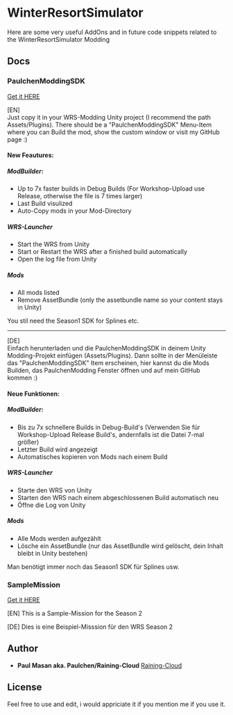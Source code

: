 # WinterResortSimulator

Here are some very useful AddOns and in future code snippets related to the WinterResortSimulator Modding
## Docs
### PaulchenModdingSDK
[Get it HERE](../main/Unity/PaulchenModdingSDK.dll)

[EN]  
Just copy it in your WRS-Modding Unity project (I recommend the path Assets/Plugins).
There should be a "PaulchenModdingSDK" Menu-Item where you can Build the mod, show the custom window
or visit my GitHub page :)

#### New Feautures:
##### ModBuilder:
 - Up to 7x faster builds in Debug Builds (For Workshop-Upload use Release, otherwise the file is 7 times larger)
 - Last Build visulized
 - Auto-Copy mods in your Mod-Directory

##### WRS-Launcher
 - Start the WRS from Unity
 - Start or Restart the WRS after a finished build automatically
 - Open the log file from Unity

##### Mods
 - All mods listed
 - Remove AssetBundle (only the assetbundle name so your content stays in Unity)

You stil need the Season1 SDK for Splines etc.

---

[DE]  
Einfach herunterladen und die PaulchenModdingSDK in deinem Unity Modding-Projekt einfügen (Assets/Plugins).
Dann sollte in der Menüleiste das "PaulchenModdingSDK" Item erscheinen, hier kannst du die Mods
Builden, das PaulchenModding Fenster öffnen und auf mein GitHub kommen :)

#### Neue Funktionen:
##### ModBuilder:
 - Bis zu 7x schnellere Builds in Debug-Build's (Verwenden Sie für Workshop-Upload Release Build's, andernfalls ist die Datei 7-mal größer)
 - Letzter Build wird angezeigt
 - Automatisches kopieren von Mods nach einem Build

##### WRS-Launcher
 - Starte den WRS von Unity
 - Starten den WRS nach einem abgeschlossenen Build automatisch neu
 - Öffne die Log von Unity

##### Mods
 - Alle Mods werden aufgezählt
 - Lösche ein AssetBundle (nur das AssetBundle wird gelöscht, dein Inhalt bleibt in Unity bestehen)

Man benötigt immer noch das Season1 SDK für Splines usw.

### SampleMission
[Get it HERE](../main/Lua/DataTables/SampleMission.lua)

[EN]
This is a Sample-Mission for the Season 2

[DE]
Dies is eine Beispiel-Misssion für den WRS Season 2

## Author

* **Paul Masan aka. Paulchen/Raining-Cloud**  [Raining-Cloud](https://github.com/Raining-Cloud)

## License

Feel free to use and edit, i would appriciate it if you mention me if you use it.
